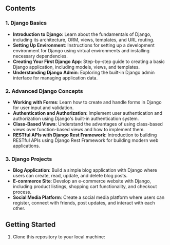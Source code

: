 ## Contents

### 1. Django Basics

- **Introduction to Django**: Learn about the fundamentals of Django, including its architecture, ORM, views, templates, and URL routing.
- **Setting Up Environment**: Instructions for setting up a development environment for Django using virtual environments and installing necessary dependencies.
- **Creating Your First Django App**: Step-by-step guide to creating a basic Django application, including models, views, and templates.
- **Understanding Django Admin**: Exploring the built-in Django admin interface for managing application data.

### 2. Advanced Django Concepts

- **Working with Forms**: Learn how to create and handle forms in Django for user input and validation.
- **Authentication and Authorization**: Implement user authentication and authorization using Django's built-in authentication system.
- **Class-Based Views**: Understand the advantages of using class-based views over function-based views and how to implement them.
- **RESTful APIs with Django Rest Framework**: Introduction to building RESTful APIs using Django Rest Framework for building modern web applications.

### 3. Django Projects

- **Blog Application**: Build a simple blog application with Django where users can create, read, update, and delete blog posts.
- **E-commerce Site**: Develop an e-commerce website with Django, including product listings, shopping cart functionality, and checkout process.
- **Social Media Platform**: Create a social media platform where users can register, connect with friends, post updates, and interact with each other.

## Getting Started

1. Clone this repository to your local machine:
